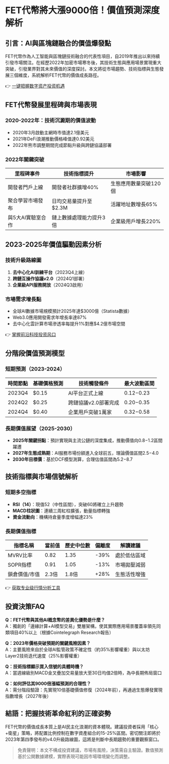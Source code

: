 # FET代幣將大漲9000倍！價值預測深度解析

## 引言：AI與區塊鏈融合的價值爆發點

FET代幣作為人工智能與區塊鏈技術融合的代表性項目，自2019年推出以來持續引發市場關注。在經歷2022年加密市場寒冬後，其技術生態與應用場景實現重大突破，引發業界對其未來價值的深度探討。本文將從市場趨勢、技術指標與生態發展三個維度，系統解析FET代幣的價值成長路徑。

👉 [一键把握数字资产投资机遇](https://bit.ly/okx_welcome)

## FET代幣發展里程碑與市場表現

### 2020-2022年：技術沉澱期的價值波動
- 2020年3月啟動主網時市值達2.1億美元
- 2021年DeFi浪潮推動價格峰值達0.92美元
- 2022年熊市調整期間完成節點升級與跨鏈協議部署

### 2022年關鍵突破
| 里程碑事件        | 技術指標提升                | 市場影響               |
|-------------------|---------------------------|----------------------|
| 開發者門戶上線     | 開發者社群擴增40%          | 生態應用數量突破120個 |
| 聚合學習市場發布   | 日均交易量提升至$2.3M      | 活躍地址數增長65%     |
| 與5大AI實驗室合作  | 鏈上數據處理能力提升3倍    | 企業級用戶增長220%    |

## 2023-2025年價值驅動因素分析

### 技術升級路線圖
1. **去中心化AI訓練平台**（2023Q4上線）
2. **跨鏈互操作協議v2.0**（2024Q1部署）
3. **企業級API服務開放**（2024Q3啟用）

### 市場需求增長點
- 全球AI數據市場規模預計2025年達$3000億（Statista數據）
- Web3.0應用開發需求年增長率達87%
- 去中心化雲計算市場滲透率每提升1%對應$4.2億市場空間

👉 [掌握前沿科技投资风口](https://bit.ly/okx_welcome)

## 分階段價值預測模型

### 短期預測（2023-2024）
| 時間節點    | 基礎價格預測 | 技術觸發條件               | 最大波動區間   |
|------------|-------------|--------------------------|-------------|
| 2023Q4     | $0.15       | AI平台正式上線           | $0.12-$0.23 |
| 2024Q2     | $0.25       | 跨鏈協議v2.0部署完成     | $0.20-$0.35 |
| 2024Q4     | $0.40       | 企業用戶突破1萬家          | $0.32-$0.58 |

### 長期價值展望（2025-2030）
- **2025年關鍵拐點**：預計實現與主流公鏈的深度集成，推動價值向$0.8-$1.2區間躍遷
- **2027年生態成熟期**：AI服務市場份額進入全球前五，理論價值區間$2.5-$4.0
- **2030年目標價**：基於DCF模型測算，合理估值區間為$5.2-$8.7

## 技術指標與市場信號解析

### 短期多空指標
- **RSI（14）**：現值52（中性區間），突破60將確立上升趨勢
- **MACD柱狀圖**：連續三周紅柱擴張，動量指標轉強
- **資金流動向**：機構持倉量季度增幅達23%

### 長期價值指標
| 指標名稱         | 當前值    | 歷史中位數 | 偏離度   | 解讀建議         |
|------------------|----------|-----------|---------|------------------|
| MVRV比率         | 0.82     | 1.35      | -39%    | 處於低估區域     |
| SOPR指標         | 0.91     | 1.05      | -13%    | 市場拋壓減弱     |
| 鎖倉價值/市值    | 2.3倍    | 1.8倍     | +28%    | 生態活性增強     |

👉 [获取专业级行情分析工具](https://bit.ly/okx_welcome)

## 投資決策FAQ

**Q：FET代幣與其他AI概念幣的差異化優勢是什麼？**  
A：獨創的「邊緣計算+AI模型交易」雙層架構，使其實際應用場景覆蓋率領先同類項目40%以上（根據Cointelegraph Research報告）

**Q：2023年價格突破預期的關鍵風險因素？**  
A：主要風險來自於全球AI監管政策不確定性（約35%影響權重）與以太坊Layer2技術迭代速度（25%影響權重）

**Q：技術指標顯示買入信號的具體時機？**  
A：當週線級別MACD金叉疊加交易量放大至30日均值2倍時，為中長期佈局窗口

**Q：如何評估其9000倍漲幅預測的合理性？**  
A：需分階段驗證：先實現10倍基礎價值修復（2024年前），再通過生態爆發實現指數增長（2027年後）

## 結語：把握技術革命紅利的正確姿勢

FET代幣的價值成長本質上是AI民主化浪潮的資本體現。建議投資者採用「核心+衛星」策略，將配置比例控制在數字資產組合的15-25%區間。密切關注即將於2023年第四季發布的v4.0升級路線圖，這將是判斷中長期趨勢的重要觀察窗口。

> 免責聲明：本文不構成投資建議，市場有風險，決策需自主驗證。數值預測基於公開數據建模，實際表現可能因市場環境變化而調整。